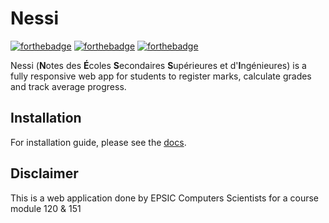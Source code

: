# Nessi
[![forthebadge](http://forthebadge.com/images/badges/gluten-free.svg)](http://forthebadge.com) 
[![forthebadge](http://forthebadge.com/images/badges/makes-people-smile.svg)](http://forthebadge.com) 
[![forthebadge](http://forthebadge.com/images/badges/built-with-love.svg)](http://forthebadge.com)


Nessi (**N**otes des **É**coles **S**econdaires **S**upérieures et d'**I**ngénieures) is a fully responsive web app for students to register marks, calculate grades and track average progress.


## Installation 

For installation guide, please see the [docs](/installation.md).


## Disclaimer
This is a web application done by EPSIC Computers Scientists for a course module 120 & 151
